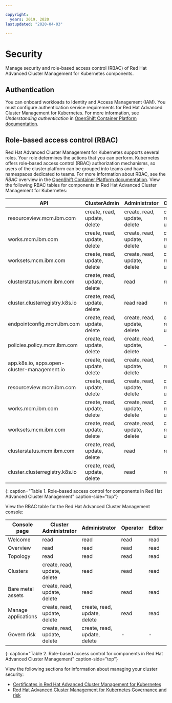 ```yaml
---

copyright:
  years: 2019, 2020
lastupdated: "2020-04-03"

---
```


# Security

Manage security and role-based access control (RBAC) of Red Hat Advanced Cluster Management for Kubernetes components.

## Authentication

You can onboard workloads to Identity and Access Management (IAM). You must configure authentication service requirements for  Red Hat Advanced Cluster Management for Kubernetes. For more information, see _Understanding authentication_ in [OpenShift Container Platform documentation](https://docs.openshift.com/container-platform/4.3/authentication/understanding-authentication.html).

## Role-based access control (RBAC)

Red Hat Advanced Cluster Management for Kubernetes supports several roles. Your role determines the actions that you can perform. Kubernetes offers role-based access control (RBAC) authorization mechanisms, so users of the cluster platform can be grouped into teams and have namespaces dedicated to teams. For more information about RBAC, see the _RBAC_ overview in the [OpenShift Container Platform documentation](https://docs.openshift.com/container-platform/4.3/authentication/using-rbac.html). View the following RBAC tables for components in Red Hat Advanced Cluster Management for Kubernetes:

| API | ClusterAdmin | Administrator | Operator | Editor | Viewer |
|-----|--------------|---------------|----------|--------|--------|
|resourceview.mcm.ibm.com 	|create, read, update, delete 	|create, read, update, delete 	|create, read, update 	|read, update 	|read|
|works.mcm.ibm.com 	|create, read, update, delete 	|create, read, update, delete 	|create, read, update 	| read, update	| read |
|worksets.mcm.ibm.com 	|create, read, update, delete 	|create, read, update, delete 	|create, read, update 	| read, update	| read |
|clusterstatus.mcm.ibm.com 	|create, read, update, delete 	| read 	| read 	| read |	read |
|cluster.clusterregistry.k8s.io 	|create, read, update, delete 	| read 	 read |	read |	read |
|endpointconfig.mcm.ibm.com 	|create, read, update, delete 	|create, read, update, delete 	|create, read, update 	| read, update	| read |
| policies.policy.mcm.ibm.com| create, read, update, delete     |create, read, update, delete     | -     | -     | -     |
|app.k8s.io, apps.open-cluster-management.io| create, read, update, delete 	|create, read, update, delete| 	read 	| read	| read |
|resourceview.mcm.ibm.com | create, read, update, delete    |create, read, update, delete     |create, read, update    |  read, update   | read     |
|works.mcm.ibm.com | create, read, update, delete    |create, read, update, delete     |create, read, update    |  read, update   | read     |
|worksets.mcm.ibm.com | create, read, update, delete    |create, read, update, delete     |create, read, update    |  read, update   | read     |
|clusterstatus.mcm.ibm.com | create, read, update, delete    | read   | read    |  read  | read     |
|cluster.clusterregistry.k8s.io | create, read, update, delete    | read   | read    |  read   | read    |
{: caption="Table 1. Role-based access control for components in Red Hat Advanced Cluster Management" caption-side="top"}

View the RBAC table for the Red Hat Advanced Cluster Management console:

| Console page | Cluster Administrator | Administrator | Operator | Editor | Viewer |
|--------|--------------|-------|----------|--------|--------|
|Welcome    | read     | read    | read   | read   | read     |
|Overview 	 | read 	 | read  	 | read	 | read	 | read |
|Topology 	 | read 	 | read 	 | read	 | read 	 | read |
|Clusters 	 |create, read, update, delete 	 | read 	 | read | 	read 	 | read |
|Bare metal assets | 	create, read, update, delete 	 | read 	 | read 	 | read | read |
|Manage applications 	 |create, read, update, delete 	 |create, read, update, delete 	 | read   | read | 	read |
|Govern risk 	 |create, read, update, delete 	 |create, read, update, delete 	 |- 	 |- 	 |- |
{: caption="Table 2. Role-based access control for components in Red Hat Advanced Cluster Management" caption-side="top"}

View the following sections for information about managing your cluster security:

- [Certificates in Red Hat Advanced Cluster Management for Kubernetes](../cert_manager/certificates.md)
- [Red Hat Advanced Cluster Management for Kubernetes Governance and risk](../governance/compliance_intro.md)

